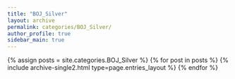```yaml
---
title: "BOJ_Silver"
layout: archive
permalink: categories/BOJ_Silver/
author_profile: true
sidebar_main: true
---
```

{% assign posts = site.categories.BOJ_Silver %}
{% for post in posts %} {% include archive-single2.html type=page.entries_layout %} {% endfor %}